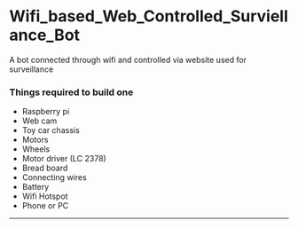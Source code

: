 # Wifi_based_Web_Controlled_Surviellance_Bot #

A bot connected through wifi and controlled via website used for surveillance

### Things required to build one ###
- Raspberry pi
- Web cam
- Toy car chassis
- Motors
- Wheels
- Motor driver (LC 2378)
- Bread board
- Connecting wires
- Battery
- Wifi Hotspot
- Phone or PC 

---
